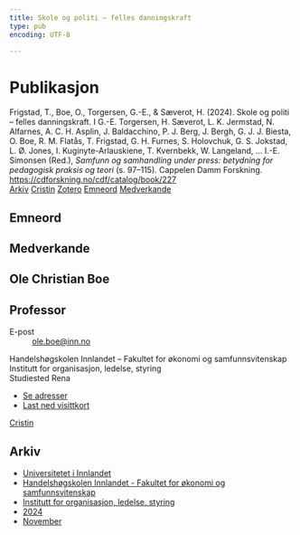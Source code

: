 ```yaml
---
title: Skole og politi – felles danningskraft
type: pub
encoding: UTF-8

---
```

<h1>Publikasjon</h1>
<article id="csl-bib-container-TYKGZHSN" class="csl-bib-container">
  <div class="csl-bib-body"> <div class="csl-entry">Frigstad, T., Boe, O., Torgersen, G.-E., &#38; Sæverot, H. (2024). Skole og politi – felles danningskraft. I G.-E. Torgersen, H. Sæverot, L. K. Jermstad, N. Alfarnes, A. C. H. Asplin, J. Baldacchino, P. J. Berg, J. Bergh, G. J. J. Biesta, O. Boe, R. M. Flatås, T. Frigstad, G. H. Furnes, S. Holovchuk, G. S. Jokstad, L. Ø. Jones, I. Kuginyte-Arlauskiene, T. Kvernbekk, W. Langeland, … I.-E. Simonsen (Red.), <i>Samfunn og samhandling under press: betydning for pedagogisk praksis og teori</i> (s. 97–115). Cappelen Damm Forskning. <a href="https://cdforskning.no/cdf/catalog/book/227">https://cdforskning.no/cdf/catalog/book/227</a></div> </div>
  <div class="csl-bib-buttons">
    <a href="#taxonomy-article-TYKGZHSN" alt="archive" class="csl-bib-button">Arkiv</a>
    <a href="https://app.cristin.no/results/show.jsf?id=2325344" alt="Cristin" class="csl-bib-button">Cristin</a>
    <a href="http://zotero.org/groups/5881554/items/TYKGZHSN" alt="Zotero" class="csl-bib-button">Zotero</a>
    <a href="#keywords-article-TYKGZHSN" alt="keywords" class="csl-bib-button">Emneord</a>
    <a href="#contributors-article-TYKGZHSN" alt="contributors" class="csl-bib-button">Medverkande</a>
  </div>
  <div id="csl-bib-meta-container-TYKGZHSN"></div>
</article>
<div id="csl-bib-meta-TYKGZHSN" class="csl-bib-meta">
  <article id="keywords-article-TYKGZHSN" class="keywords-article">
    <h1>Emneord</h1>
    
  </article>
  <article id="contributors-article-TYKGZHSN" class="contributors-article">
    <h1>Medverkande</h1>
    <div class="personas"> <div class="vrtx-hinn-person-card"> <div class="photo"> <i class="lar la-user-circle missing-person"></i> </div> <div class="info"> <hgroup><h1>Ole Christian Boe</h1> <h2>Professor</h2> </hgroup><dl> <dt>E-post</dt> <dd> <a href="mailto:ole.boe@inn.no">ole.boe@inn.no</a> </dd> </dl> <p> Handelshøgskolen Innlandet – Fakultet for økonomi og samfunnsvitenskap<br> Institutt for organisasjon, ledelse, styring<br> Studiested Rena </p> <ul class="vrtx-hinn-links"> <li><a href="https://www.inn.no/finn-en-ansatt/ole-boe.html#vrtx-hinn-addresses">Se adresser</a></li> <li><a href="https://www.inn.no/finn-en-ansatt/ole-boe.html?vrtx=vcf">Last ned visittkort</a></li> </ul> </div> </div> <a href="https://app.cristin.no/persons/show.jsf?id=603087" alt="Cristin URL" class="personas-cristin">Cristin</a> </div>
  </article>
  <article id="taxonomy-article-TYKGZHSN" class="taxonomy-article">
    <h1>Arkiv</h1>
    <ul>
      <li>
        <a href="/nn/archive/?key=3DCRN523">Universitetet i Innlandet</a>
      </li>
      <li>
        <a href="/nn/archive/?key=DU8Q9LN9">Handelshøgskolen Innlandet - Fakultet for økonomi og samfunnsvitenskap</a>
      </li>
      <li>
        <a href="/nn/archive/?key=4LUWR3ZM">Institutt for organisasjon, ledelse, styring</a>
      </li>
      <li>
        <a href="/nn/archive/?key=TY5PNNUR">2024</a>
      </li>
      <li>
        <a href="/nn/archive/?key=QVAW4LVT">November</a>
      </li>
    </ul>
  </article>
</div>
